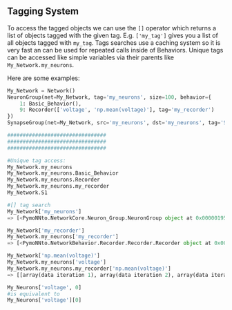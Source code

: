 ## Tagging System

To access the tagged objects we can use the `[]` operator which returns a list of objects tagged with the given tag.
E.g. `['my_tag']` gives you a list of all objects tagged with `my_tag`. 
Tags searches use a caching system so it is very fast an can be used for repeated calls inside of Behaviors.
Unique tags can be accessed like simple variables via their parents like `My_Network.my_neurons`.


Here are some examples:

```python
My_Network = Network()
NeuronGroup(net=My_Network, tag='my_neurons', size=100, behavior={
    1: Basic_Behavior(),
    9: Recorder(['voltage', 'np.mean(voltage)'], tag='my_recorder')
})
SynapseGroup(net=My_Network, src='my_neurons', dst='my_neurons', tag='S1,GLUTAMATE')

################################
################################
################################

#Unique tag access:
My_Network.my_neurons
My_Network.my_neurons.Basic_Behavior
My_Network.my_neurons.Recorder
My_Network.my_neurons.my_recorder
My_Network.S1

#[] tag search
My_Network['my_neurons']
=> [<PymoNNto.NetworkCore.Neuron_Group.NeuronGroup object at 0x00000195F4878670>]

My_Network['my_recorder']
My_Network.my_neurons['my_recorder'] 
=> [<PymoNNto.NetworkBehavior.Recorder.Recorder.Recorder object at 0x0000021F1B61D5E0>]

My_Network['np.mean(voltage)']
My_Network.my_neurons['voltage']
My_Network.my_neurons.my_recorder['np.mean(voltage)']
=> [[array(data iteration 1), array(data iteration 2), array(data iteration 3), ...]]

My_Neurons['voltage', 0] 
#is equivalent to 
My_Neurons['voltage'][0] 
```